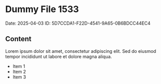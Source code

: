 # Dummy File 1533

Date: 2025-04-03
ID: 5D7CCDA1-F22D-4541-9A65-0B6BDCC44EC4

## Content

Lorem ipsum dolor sit amet, consectetur adipiscing elit.
Sed do eiusmod tempor incididunt ut labore et dolore magna aliqua.

* Item 1
* Item 2
* Item 3
